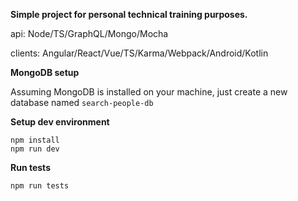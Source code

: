 **Simple project for personal technical training purposes.**

api: Node/TS/GraphQL/Mongo/Mocha

clients: Angular/React/Vue/TS/Karma/Webpack/Android/Kotlin

**MongoDB setup**

Assuming MongoDB is installed on your machine, just create a new database named ``` search-people-db ```

**Setup dev environment**

```
npm install
npm run dev
```

**Run tests**

```
npm run tests
```